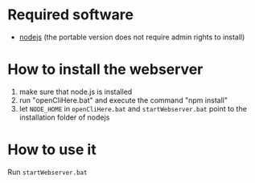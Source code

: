 # Required software

* [nodejs](https://nodejs.org) (the portable version does not require admin rights to install)

# How to install the webserver

1. make sure that node.js is installed
2. run "openCliHere.bat" and execute the command "npm install"
3. let ```NODE_HOME``` in ```openCliHere.bat``` and ```startWebserver.bat``` point to the installation folder of nodejs

# How to use it

Run ```startWebserver.bat```